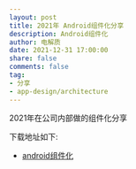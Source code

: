 ```yaml
---
layout: post
title: 2021年 Android组件化分享
description: Android组件化
author: 电解质
date: 2021-12-31 17:00:00
share: false
comments: false
tag: 
- 分享
- app-design/architecture
---
```

2021年在公司内部做的组件化分享

下载地址如下:

- [android组件化]({{site.baseurl}}/asset/shared/android组件化.key)
